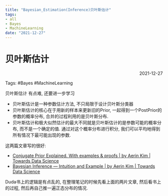 ```yaml
---
title: "Bayesian_Estimation(Inference)贝叶斯估计"
tags:
- all
- Bayes
- MachineLearning
date: "2021-12-27"
---
```

# 贝叶斯估计

<div align="right"> 2021-12-27</div>

Tags: #Bayes #MachineLearning 


贝叶斯估计 有点难, 还要进一步学习

- 贝叶斯估计是一种参数估计方法, 不只局限于设计贝叶斯分类器
- 贝叶斯估计的核心在于用新的样本来更新旧的Prior, 一起得到一个PostPrior的参数的概率分布, 合并的过程利用的是贝叶斯分布.
- 贝叶斯估计和极大似然估计的最大不同就是贝叶斯估计的是参数可能的概率分布, 而不是一个确定的值. 通过对这个概率分布进行积分, 我们可以平均地得到所有情况下最可能出现的参数.



这两篇文章写的很好: 
- [Conjugate Prior Explained. With examples & proofs | by Aerin Kim | Towards Data Science](https://towardsdatascience.com/conjugate-prior-explained-75957dc80bfb)
- [Bayesian Inference — Intuition and Example | by Aerin Kim | Towards Data Science](https://towardsdatascience.com/bayesian-inference-intuition-and-example-148fd8fb95d6)

Duda书上的逻辑是有点乱的, 在整理笔记的时候先看上面的两片文章, 然后看书上的过程, 然后再自己推一遍正态分布的情况.
